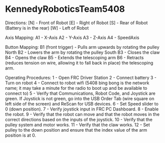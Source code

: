 # KennedyRoboticsTeam5408

Directions:
[N] - Front of Robot
[E] - Right of Robot
[S] - Rear of Robot (Battery is in the rear)
[W] - Left of Robot

Axis Mapping:
A1 - X-Axis
A2 - Y-Axis
A3 - Z-Axis
A4 - SpeedAxis

Button Mapping:
B1 (front trigger) - Pulls arm upwards by rotating the pulley North
B2 - Lowers the arm by rotating the pulley South
B3 - Closes the claw
B4 - Opens the claw
B5 - Extends the telescoping arm
B6 - Retracts (reduces tension on wire, allowing it to fall back in place) the telescoping arm.

Operating Procedures:
1 - Open FRC Driver Station
2 - Connect battery
3 - Turn on robot
4 - Connect to robot wifi (5408 bing bong is the network name; it may take a minute for the radio to boot up and be available to connect to)
5 - Verify that Communications, Robot Code, and Joystick are green. If Joystick is not green, go into the USB Order Tab (wire square on left side of the screen) and ReScan for USB devices.
6 - Set Speed slider to 0 (down position).
7 - Verify joystick input in FRC PC Dashboard.
8 - Enable the robot.
9 - Verify that the robot can move and that the robot moves in the correct directions based on the inputs of the joystick.
10 - Verify that the pulley system and motor works.
11 - Verify that the claw works.
12 - Set pulley to the down position and ensure that the index value of the arm position is at 0.
